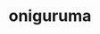 ---
title: "oniguruma"
layout: cache
categories: [package, develop]
meta: {"versions": ["6.9.8"], "compilers": ["gcc@=11.4.0", "gcc@=7.5.0", "oneapi@=2023.2.0"], "oss": ["ubuntu18.04", "ubuntu20.04"], "platforms": ["linux"], "targets": ["aarch64", "neoverse_v1", "x86_64_v3"], "stacks": ["developer-tools", "e4s-arm", "e4s-neoverse_v1", "e4s-oneapi", "root"], "num_specs": 4, "num_specs_by_stack": {"root": 4, "developer-tools": 1, "e4s-arm": 1, "e4s-neoverse_v1": 1, "e4s-oneapi": 1}}
spec_details: [{"hash": "4u25tkz67w7s2ovm52iytbynx52mvjpj", "compiler": "gcc@=7.5.0", "versions": ["6.9.8"], "os": "ubuntu18.04", "platform": "linux", "target": "x86_64_v3", "variants": ["build_system=autotools"], "stacks": ["root", "developer-tools"], "size": "-", "tarball": "https://binaries.spack.io/develop/build_cache/linux-ubuntu18.04-x86_64_v3/gcc-7.5.0/oniguruma-6.9.8/linux-ubuntu18.04-x86_64_v3-gcc-7.5.0-oniguruma-6.9.8-4u25tkz67w7s2ovm52iytbynx52mvjpj.spack"}, {"hash": "xxfb63ssrloe37emxt6pbenmr7zm57yh", "compiler": "gcc@=11.4.0", "versions": ["6.9.8"], "os": "ubuntu20.04", "platform": "linux", "target": "aarch64", "variants": ["build_system=autotools"], "stacks": ["root", "e4s-arm"], "size": "-", "tarball": "https://binaries.spack.io/develop/build_cache/linux-ubuntu20.04-aarch64/gcc-11.4.0/oniguruma-6.9.8/linux-ubuntu20.04-aarch64-gcc-11.4.0-oniguruma-6.9.8-xxfb63ssrloe37emxt6pbenmr7zm57yh.spack"}, {"hash": "rl43z23ywpisbmq7j2zw43rxywvxmgsq", "compiler": "gcc@=11.4.0", "versions": ["6.9.8"], "os": "ubuntu20.04", "platform": "linux", "target": "neoverse_v1", "variants": ["build_system=autotools"], "stacks": ["e4s-neoverse_v1", "root"], "size": "-", "tarball": "https://binaries.spack.io/develop/build_cache/linux-ubuntu20.04-neoverse_v1/gcc-11.4.0/oniguruma-6.9.8/linux-ubuntu20.04-neoverse_v1-gcc-11.4.0-oniguruma-6.9.8-rl43z23ywpisbmq7j2zw43rxywvxmgsq.spack"}, {"hash": "uy7fyo54znmewgaosxicfwg2cohxi27q", "compiler": "oneapi@=2023.2.0", "versions": ["6.9.8"], "os": "ubuntu20.04", "platform": "linux", "target": "x86_64_v3", "variants": ["build_system=autotools"], "stacks": ["e4s-oneapi", "root"], "size": "-", "tarball": "https://binaries.spack.io/develop/build_cache/linux-ubuntu20.04-x86_64_v3/oneapi-2023.2.0/oniguruma-6.9.8/linux-ubuntu20.04-x86_64_v3-oneapi-2023.2.0-oniguruma-6.9.8-uy7fyo54znmewgaosxicfwg2cohxi27q.spack"}]
---